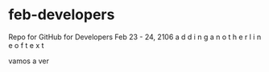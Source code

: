 # feb-developers
Repo for GitHub for Developers Feb 23 - 24, 2106
a d d i n g   a n o t h e r   l i n e   o f   t e x t  
 

vamos a ver